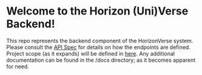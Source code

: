 # Welcome to the Horizon (Uni)Verse Backend!

This repo represents the backend component of the HorizonVerse system. Please consult the [API Spec](https://github.com/JerryPLayz/HorizonVerseFE/blob/master/docs/API_spec.md) for details on how the endpoints are defined.
Project scope (as it expands) will be defined in [here](https://github.com/JerryPLayz/HorizonVerseFE/blob/master/docs/Project%20Scope.md).
Any additional documentation can be found in the /docs directory; as it becomes apparent for need.
